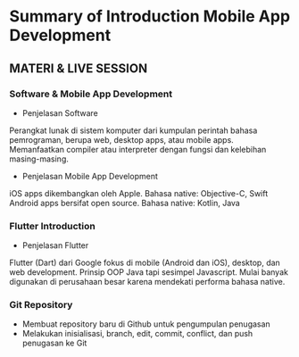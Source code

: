 # Summary of Introduction Mobile App Development

## MATERI & LIVE SESSION

### Software & Mobile App Development

- Penjelasan Software

Perangkat lunak di sistem komputer dari kumpulan perintah bahasa pemrograman, berupa web, desktop apps, atau mobile apps. Memanfaatkan compiler atau interpreter dengan fungsi dan kelebihan masing-masing.

- Penjelasan Mobile App Development

iOS apps dikembangkan oleh Apple. Bahasa native: Objective-C, Swift
Android apps bersifat open source. Bahasa native: Kotlin, Java

### Flutter Introduction

- Penjelasan Flutter

Flutter (Dart) dari Google fokus di mobile (Android dan iOS), desktop, dan web development. Prinsip OOP Java tapi sesimpel Javascript. Mulai banyak digunakan di perusahaan besar karena mendekati performa bahasa native.

### Git Repository

- Membuat repository baru di Github untuk pengumpulan penugasan
- Melakukan inisialisasi, branch, edit, commit, conflict, dan push penugasan ke Git
